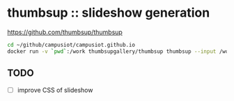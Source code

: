 # thumbsup :: slideshow generation

https://github.com/thumbsup/thumbsup

```bash
cd ~/github/campusiot/campusiot.github.io
docker run -v `pwd`:/work thumbsupgallery/thumbsup thumbsup --input /work/images --output /work/slideshow --title 'CampusIot Gallery' --footer '© CampusIoT, LIG, Université Grenoble Alpes - 2015-2023'
```

## TODO

* [ ] improve CSS of slideshow
